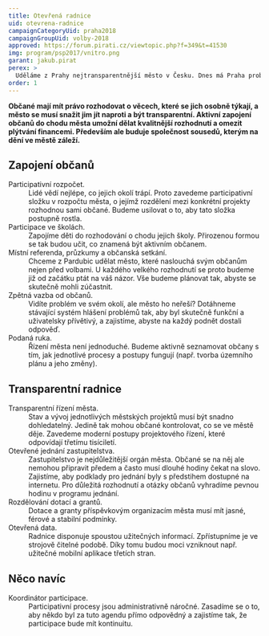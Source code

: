 ```yaml
---
title: Otevřená radnice
uid: otevrena-radnice
campaignCategoryUid: praha2018
campaignGroupUid: volby-2018
approved: https://forum.pirati.cz/viewtopic.php?f=349&t=41530
img: program/psp2017/vnitro.png
garant: jakub.pirat
perex: >
  Uděláme z Prahy nejtransparentnější město v Česku. Dnes má Praha problém hlavně s neprůhlednými městskými firmami, které hospodaří s desítkami miliard korun ročně.  Občané a protikorupční analytici musí mít k dispozici dostatek informací, aby mohli politiky a úředníky kontrolovat. Zapojíme občany do rozhodování o městě.
order: 1
---
```


**Občané mají mít právo rozhodovat o věcech, které se jich osobně týkají, a město se musí snažit jim jít naproti a být transparentní. Aktivní zapojení občanů do chodu města umožní dělat kvalitnější rozhodnutí a omezit plýtvání financemi. Především ale buduje společnost sousedů, kterým na dění ve městě záleží.**

## Zapojení občanů

<dl class="c-program-key-point-list">
    <dt>Participativní rozpočet.</dt>
    <dd>Lidé vědí nejlépe, co jejich okolí trápí. Proto zavedeme participativní složku v rozpočtu města, o jejímž rozdělení mezi konkrétní projekty rozhodnou sami občané. Budeme usilovat o to, aby tato složka postupně rostla.</dd>
    <dt>Participace ve školách.</dt>
    <dd>Zapojíme děti do rozhodování o chodu jejich školy. Přirozenou formou se tak budou učit, co znamená být aktivním občanem.</dd>
    <dt>Místní referenda, průzkumy a občanská setkání.</dt>
    <dd>Chceme z Pardubic udělat město, které naslouchá svým občanům nejen před volbami. U každého velkého rozhodnutí se proto budeme již od začátku ptát na váš názor. Vše budeme plánovat tak, abyste se skutečně mohli zúčastnit.</dd>
    <dt>Zpětná vazba od občanů.</dt>
    <dd>Vidíte problém ve svém okolí, ale město ho neřeší? Dotáhneme stávající systém hlášení problémů tak, aby byl skutečně funkční a uživatelsky přívětivý, a zajistíme, abyste na každý podnět dostali odpověď.</dd>
    <dt>Podaná ruka.</dt>
    <dd>Řízení města není jednoduché. Budeme aktivně seznamovat občany s tím, jak jednotlivé procesy a postupy fungují (např. tvorba územního plánu a jeho změny).</dd>
</dl>

## Transparentní radnice

<dl class="c-program-key-point-list">
    <dt>Transparentní řízení města.</dt>
    <dd>Stav a vývoj jednotlivých městských projektů musí být snadno dohledatelný. Jedině tak mohou občané kontrolovat, co se ve městě děje. Zavedeme moderní postupy projektového řízení, které odpovídají třetímu tisíciletí.</dd>
    <dt>Otevřené jednání zastupitelstva.</dt>
    <dd>Zastupitelstvo je nejdůležitější orgán města. Občané se na něj ale nemohou připravit předem a často musí dlouhé hodiny čekat na slovo. Zajistíme, aby podklady pro jednání byly s předstihem dostupné na internetu. Pro důležitá rozhodnutí a otázky občanů vyhradíme pevnou hodinu v programu jednání.</dd>
    <dt>Rozdělování dotací a grantů.</dt>
    <dd>Dotace a granty příspěvkovým organizacím města musí mít jasné, férové a stabilní podmínky.</dd>
    <dt>Otevřená data.</dt>
    <dd>Radnice disponuje spoustou užitečných informací. Zpřístupníme je ve strojově čitelné podobě. Díky tomu budou moci vzniknout např. užitečné mobilní aplikace třetích stran.</dd>
</dl>

## Něco navíc

<dl class="c-program-key-point-list">
    <dt>Koordinátor participace.</dt>
    <dd>Participativní procesy jsou administrativně náročné. Zasadíme se o to, aby někdo byl za tuto agendu přímo odpovědný a zajistíme tak, že participace bude mít kontinuitu.</dd>
</dl>
